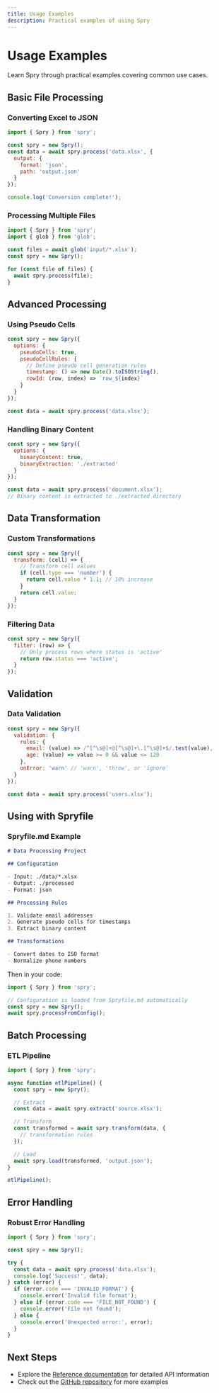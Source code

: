 ```yaml
---
title: Usage Examples
description: Practical examples of using Spry
---
```


# Usage Examples

Learn Spry through practical examples covering common use cases.

## Basic File Processing

### Converting Excel to JSON

```javascript
import { Spry } from 'spry';

const spry = new Spry();
const data = await spry.process('data.xlsx', {
  output: {
    format: 'json',
    path: 'output.json'
  }
});

console.log('Conversion complete!');
```

### Processing Multiple Files

```javascript
import { Spry } from 'spry';
import { glob } from 'glob';

const files = await glob('input/*.xlsx');
const spry = new Spry();

for (const file of files) {
  await spry.process(file);
}
```

## Advanced Processing

### Using Pseudo Cells

```javascript
const spry = new Spry({
  options: {
    pseudoCells: true,
    pseudoCellRules: {
      // Define pseudo cell generation rules
      timestamp: () => new Date().toISOString(),
      rowId: (row, index) => `row_${index}`
    }
  }
});

const data = await spry.process('data.xlsx');
```

### Handling Binary Content

```javascript
const spry = new Spry({
  options: {
    binaryContent: true,
    binaryExtraction: './extracted'
  }
});

const data = await spry.process('document.xlsx');
// Binary content is extracted to ./extracted directory
```

## Data Transformation

### Custom Transformations

```javascript
const spry = new Spry({
  transform: (cell) => {
    // Transform cell values
    if (cell.type === 'number') {
      return cell.value * 1.1; // 10% increase
    }
    return cell.value;
  }
});
```

### Filtering Data

```javascript
const spry = new Spry({
  filter: (row) => {
    // Only process rows where status is 'active'
    return row.status === 'active';
  }
});
```

## Validation

### Data Validation

```javascript
const spry = new Spry({
  validation: {
    rules: {
      email: (value) => /^[^\s@]+@[^\s@]+\.[^\s@]+$/.test(value),
      age: (value) => value >= 0 && value <= 120
    },
    onError: 'warn' // 'warn', 'throw', or 'ignore'
  }
});

const data = await spry.process('users.xlsx');
```

## Using with Spryfile

### Spryfile.md Example

```markdown
# Data Processing Project

## Configuration

- Input: ./data/*.xlsx
- Output: ./processed
- Format: json

## Processing Rules

1. Validate email addresses
2. Generate pseudo cells for timestamps
3. Extract binary content

## Transformations

- Convert dates to ISO format
- Normalize phone numbers
```

Then in your code:

```javascript
import { Spry } from 'spry';

// Configuration is loaded from Spryfile.md automatically
const spry = new Spry();
await spry.processFromConfig();
```

## Batch Processing

### ETL Pipeline

```javascript
import { Spry } from 'spry';

async function etlPipeline() {
  const spry = new Spry();

  // Extract
  const data = await spry.extract('source.xlsx');

  // Transform
  const transformed = await spry.transform(data, {
    // transformation rules
  });

  // Load
  await spry.load(transformed, 'output.json');
}

etlPipeline();
```

## Error Handling

### Robust Error Handling

```javascript
import { Spry } from 'spry';

const spry = new Spry();

try {
  const data = await spry.process('data.xlsx');
  console.log('Success!', data);
} catch (error) {
  if (error.code === 'INVALID_FORMAT') {
    console.error('Invalid file format');
  } else if (error.code === 'FILE_NOT_FOUND') {
    console.error('File not found');
  } else {
    console.error('Unexpected error:', error);
  }
}
```

## Next Steps

- Explore the [Reference documentation](/reference) for detailed API information
- Check out the [GitHub repository](https://github.com/programmablemd/spry) for more examples
